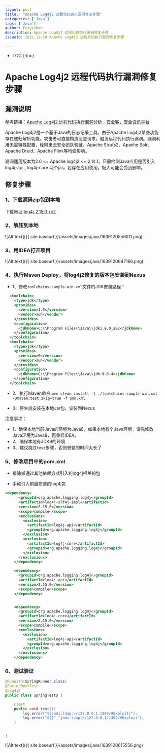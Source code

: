```yaml
---
layout: post
title:  "Apache Log4j2 远程代码执行漏洞修复步骤"
categories: ['Java']
tags: ['Java'] 
author: Feiyizhan
description: Apache Log4j2 远程代码执行漏洞修复步骤
issueId: 2021-12-10 Apache Log4j2 远程代码执行漏洞修复步骤

---
```

* TOC
{:toc}


# Apache Log4j2 远程代码执行漏洞修复步骤


## 漏洞说明

参考链接：[Apache Log4j2 远程代码执行漏洞分析 - 安全客，安全资讯平台](https://www.anquanke.com/post/id/262668)

Apache Log4j2是一个基于Java的日志记录工具。由于Apache Log4j2某些功能存在递归解析功能，攻击者可直接构造恶意请求，触发远程代码执行漏洞。漏洞利用无需特殊配置，经阿里云安全团队验证，Apache Struts2、Apache Solr、Apache Druid、Apache Flink等均受影响。

漏洞适用版本为2.0 <= Apache log4j2 <= 2.14.1，只需检测Java应用是否引入 log4j-api , log4j-core 两个jar。若存在应用使用，极大可能会受到影响。


## 修复步骤

### 1、下载源码zip包到本地

下载地址:[log4j-2.15.0-rc2](https://github.com/apache/logging-log4j2/archive/refs/tags/log4j-2.15.0-rc2.zip)


### 2、解压到本地

![Alt text]({{ site.baseurl }}/assets/images/java/1639120559011.png)


### 3、用IDEA打开项目

![Alt text]({{ site.baseurl }}/assets/images/java/1639120647196.png)


### 4、执行Maven Deploy，将log4j2修复的版本包安装到Nexus

- 1、修改`toolchains-sample-win.xml`文件的JDK安装路径：

```xml
  <toolchain>
    <type>jdk</type>
    <provides>
      <version>1.8</version>
      <vendor>sun</vendor>
    </provides>
    <configuration>
      <jdkHome>C:\\Program Files\\Java\\jdk1.8.0_202</jdkHome>
    </configuration>
  </toolchain>
  <toolchain>
    <type>jdk</type>
    <provides>
      <version>9</version>
      <vendor>sun</vendor>
    </provides>
    <configuration>
      <jdkHome>C:\\Program Files\\Java\\jdk-9.0.4</jdkHome>
    </configuration>
  </toolchain>

```


- 2、执行Maven命令 `mvn clean install -t ./toolchains-sample-win.xml -Dmaven.test.skip=true -f pom.xml`


- 3、将生成安装在本地Jar包，安装到Nexus




注意事项：

- 1、确保本地当前Java的环境为Java8，如果本地有个Java环境，请先修改Java环境为Java8，再重启IDEA。
- 2、确保本地有JDK9的环境
- 3、建议跳过`test`步骤，否则安装的时间太长了

### 5、修改项目中的pom.xml



- 排除掉通过其他依赖方式引入的log4j相关的包

- 手动引入前面安装的log4j包

```xml
<dependency>
      <groupId>org.apache.logging.log4j</groupId>
      <artifactId>log4j-slf4j-impl</artifactId>
      <version>2.15.0</version>
      <scope>compile</scope>
      <exclusions>
        <exclusion>
          <artifactId>log4j-api</artifactId>
          <groupId>org.apache.logging.log4j</groupId>
        </exclusion>
        <exclusion>
          <artifactId>log4j-core</artifactId>
          <groupId>org.apache.logging.log4j</groupId>
        </exclusion>
      </exclusions>
    </dependency>

    <dependency>
      <groupId>org.apache.logging.log4j</groupId>
      <artifactId>log4j-api</artifactId>
      <version>2.15.0</version>
      <scope>compile</scope>
    </dependency>


    <dependency>
      <groupId>org.apache.logging.log4j</groupId>
      <artifactId>log4j-core</artifactId>
      <version>2.15.0</version>
      <scope>compile</scope>
      <exclusions>
        <exclusion>
          <artifactId>log4j-api</artifactId>
          <groupId>org.apache.logging.log4j</groupId>
        </exclusion>
      </exclusions>
    </dependency>
```

### 6、测试验证

```java
@RunWith(SpringRunner.class)
@SpringBootTest
@Log4j2
public class SpringTests {

    @Test
    public void test(){
        log.error("${jndi:ldap://127.0.0.1:1389/#Exploit}");
        log.error("${}","jndi:ldap://127.0.0.1:1389/#Exploit");
    }


}
```


![Alt text]({{ site.baseurl }}/assets/images/java/1639128615556.png)
